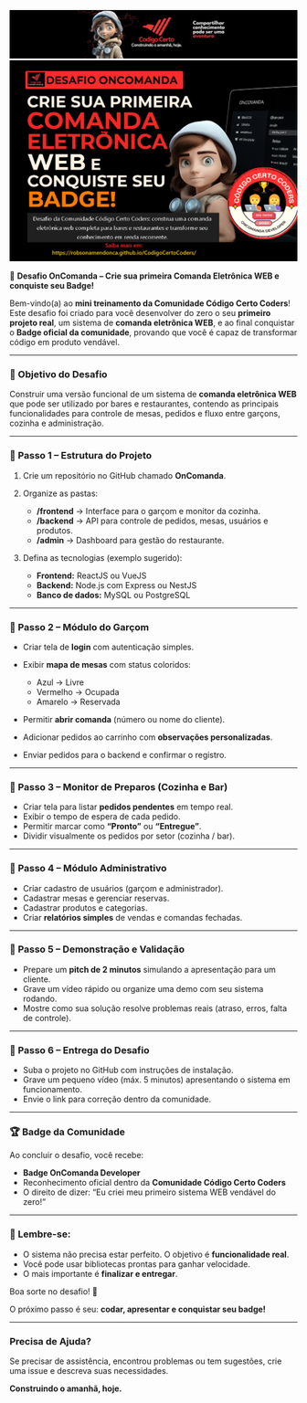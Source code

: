 ![Códgio Certo Coders](../../docs/head_codigocertocoders.jpg)
![OnComanda](../../docs/desafio_oncomanda_ccc.png)


🚀 **Desafio OnComanda – Crie sua primeira Comanda Eletrônica WEB e conquiste seu Badge!**

Bem-vindo(a) ao **mini treinamento da Comunidade Código Certo Coders**!
Este desafio foi criado para você desenvolver do zero o seu **primeiro projeto real**, um sistema de **comanda eletrônica WEB**, e ao final conquistar o **Badge oficial da comunidade**, provando que você é capaz de transformar código em produto vendável.

---

### 🎯 Objetivo do Desafio

Construir uma versão funcional de um sistema de **comanda eletrônica WEB** que pode ser utilizado por bares e restaurantes, contendo as principais funcionalidades para controle de mesas, pedidos e fluxo entre garçons, cozinha e administração.

---

### 🔹 Passo 1 – Estrutura do Projeto

1. Crie um repositório no GitHub chamado **OnComanda**.
2. Organize as pastas:

   * **/frontend** → Interface para o garçom e monitor da cozinha.
   * **/backend** → API para controle de pedidos, mesas, usuários e produtos.
   * **/admin** → Dashboard para gestão do restaurante.
3. Defina as tecnologias (exemplo sugerido):

   * **Frontend:** ReactJS ou VueJS
   * **Backend:** Node.js com Express ou NestJS
   * **Banco de dados:** MySQL ou PostgreSQL

---

### 🔹 Passo 2 – Módulo do Garçom

* Criar tela de **login** com autenticação simples.
* Exibir **mapa de mesas** com status coloridos:

  * Azul → Livre
  * Vermelho → Ocupada
  * Amarelo → Reservada
* Permitir **abrir comanda** (número ou nome do cliente).
* Adicionar pedidos ao carrinho com **observações personalizadas**.
* Enviar pedidos para o backend e confirmar o registro.

---

### 🔹 Passo 3 – Monitor de Preparos (Cozinha e Bar)

* Criar tela para listar **pedidos pendentes** em tempo real.
* Exibir o tempo de espera de cada pedido.
* Permitir marcar como **“Pronto”** ou **“Entregue”**.
* Dividir visualmente os pedidos por setor (cozinha / bar).

---

### 🔹 Passo 4 – Módulo Administrativo

* Criar cadastro de usuários (garçom e administrador).
* Cadastrar mesas e gerenciar reservas.
* Cadastrar produtos e categorias.
* Criar **relatórios simples** de vendas e comandas fechadas.

---

### 🔹 Passo 5 – Demonstração e Validação

* Prepare um **pitch de 2 minutos** simulando a apresentação para um cliente.
* Grave um vídeo rápido ou organize uma demo com seu sistema rodando.
* Mostre como sua solução resolve problemas reais (atraso, erros, falta de controle).

---

### 🔹 Passo 6 – Entrega do Desafio

* Suba o projeto no GitHub com instruções de instalação.
* Grave um pequeno vídeo (máx. 5 minutos) apresentando o sistema em funcionamento.
* Envie o link para correção dentro da comunidade.

---

### 🏆 Badge da Comunidade

Ao concluir o desafio, você recebe:

* **Badge OnComanda Developer**
* Reconhecimento oficial dentro da **Comunidade Código Certo Coders**
* O direito de dizer: “Eu criei meu primeiro sistema WEB vendável do zero!”

---

### 📌 Lembre-se:

* O sistema não precisa estar perfeito. O objetivo é **funcionalidade real**.
* Você pode usar bibliotecas prontas para ganhar velocidade.
* O mais importante é **finalizar e entregar**.

Boa sorte no desafio! 🚀

O próximo passo é seu: **codar, apresentar e conquistar seu badge!**

---

### Precisa de Ajuda?

Se precisar de assistência, encontrou problemas ou tem sugestões, crie uma issue e descreva suas necessidades.

**Construindo o amanhã, hoje.**